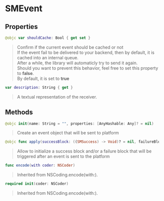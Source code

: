 # SMEvent

## Properties
```swift
@objc var shouldCache: Bool { get set }
```

>Confirm if the current event should be cached or not<br/>If the event fail to be delivered to your backend, then by default, it is cached into an internal queue.<br/>After a while, the library will automaticly try to send it again.<br/>Should you want to prevent this behavior, feel free to set this property to **false**.<br/>By default, it is set to **true**

```swift
var description: String { get }
```

>A textual representation of the receiver.

## Methods
```swift
@objc init(name: String = "", properties: [AnyHashable: Any]? = nil)
```

>Create an event object that will be sent to platform<br/>

```swift
@objc func apply(successBlock: ((SMSuccess) -> Void)? = nil, failureBlock: ((SMFailure) -> Void)? = nil)
```

>Allow to initialize a success block and/or a failure block that will be triggered after an event is sent to the platform<br/>

```swift
func encode(with coder: NSCoder)
```

>Inherited from NSCoding.encode(with:).

```swift
required init(coder: NSCoder)
```

>Inherited from NSCoding.encode(with:).